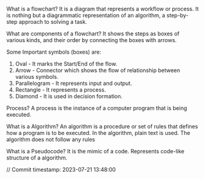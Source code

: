 What is a flowchart?
It is a diagram that represents a workflow or process. 
It is nothing but a diagrammatic representation of an algorithm, 
a step-by-step approach to solving a task. 

What are components of a flowchart?
It shows the steps as boxes of various kinds, 
and their order by connecting the boxes with arrows.

Some Important symbols (boxes) are:
1. Oval - It marks the Start/End of the flow.
2. Arrow - Connector which shows the flow of relationship between various symbols.
3. Parallelogram - It represents input and output.
4. Rectangle - It represents a process.
5. Diamond - It is used in decision formation.

Process?
A process is the instance of a computer program that is being executed.

What is a Algorithm?
An algorithm is a procedure or set of rules that defines how a program is to be executed.
In the algorithm, plain text is used.
The algorithm does not follow any rules


What is a Pseudocode?
It is the mimic of a code.
Represents code-like structure of a algorithm. 














// Commit timestamp: 2023-07-21 13:48:00